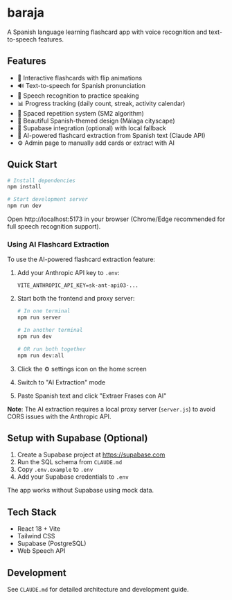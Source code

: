 # baraja

A Spanish language learning flashcard app with voice recognition and text-to-speech features.

## Features

- 🎴 Interactive flashcards with flip animations
- 🔊 Text-to-speech for Spanish pronunciation
- 🎤 Speech recognition to practice speaking
- 📊 Progress tracking (daily count, streak, activity calendar)
- 🔄 Spaced repetition system (SM2 algorithm)
- 🎨 Beautiful Spanish-themed design (Málaga cityscape)
- 💾 Supabase integration (optional) with local fallback
- 🤖 AI-powered flashcard extraction from Spanish text (Claude API)
- ⚙️ Admin page to manually add cards or extract with AI

## Quick Start

```bash
# Install dependencies
npm install

# Start development server
npm run dev
```

Open http://localhost:5173 in your browser (Chrome/Edge recommended for full speech recognition support).

### Using AI Flashcard Extraction

To use the AI-powered flashcard extraction feature:

1. Add your Anthropic API key to `.env`:
   ```
   VITE_ANTHROPIC_API_KEY=sk-ant-api03-...
   ```

2. Start both the frontend and proxy server:
   ```bash
   # In one terminal
   npm run server

   # In another terminal
   npm run dev

   # OR run both together
   npm run dev:all
   ```

3. Click the ⚙️ settings icon on the home screen
4. Switch to "AI Extraction" mode
5. Paste Spanish text and click "Extraer Frases con AI"

**Note**: The AI extraction requires a local proxy server (`server.js`) to avoid CORS issues with the Anthropic API.

## Setup with Supabase (Optional)

1. Create a Supabase project at https://supabase.com
2. Run the SQL schema from `CLAUDE.md`
3. Copy `.env.example` to `.env`
4. Add your Supabase credentials to `.env`

The app works without Supabase using mock data.

## Tech Stack

- React 18 + Vite
- Tailwind CSS
- Supabase (PostgreSQL)
- Web Speech API

## Development

See `CLAUDE.md` for detailed architecture and development guide.
